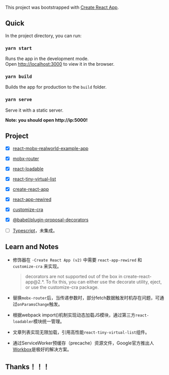 This project was bootstrapped with [Create React App](https://github.com/facebook/create-react-app).

## Quick

In the project directory, you can run:

### `yarn start`

Runs the app in the development mode.<br>
Open [http://localhost:3000](http://localhost:3000) to view it in the browser.

### `yarn build`

Builds the app for production to the `build` folder.<br>

### `yarn serve`

Serve it with a static server.

**Note: you should open http://ip:5000!**

## Project

- [x] [react-mobx-realworld-example-app](https://github.com/gothinkster/react-mobx-realworld-example-app)

- [x] [mobx-router](https://github.com/kitze/mobx-router)
- [x] [react-loadable](https://github.com/jamiebuilds/react-loadable)

- [x] [react-tiny-virtual-list](https://github.com/clauderic/react-tiny-virtual-list)

- [x] [create-react-app](https://github.com/facebook/create-react-app)
- [x] [react-app-rewired](https://github.com/timarney/react-app-rewired)
- [x] [customize-cra](https://github.com/arackaf/customize-cra)
- [x] [@babel/plugin-proposal-decorators](https://github.com/babel/babel/tree/master/packages/babel-plugin-proposal-decorators)

- [ ] [Typescript](https://www.typescriptlang.org/)，未集成。

## Learn and Notes

* 修饰器在 `·Create React App (v2)` 中需要 `react-app-rewired` 和 `customize-cra` 来实现。
	> decorators are not supported out of the box in create-react-app@2.*. To fix this, you can either use the decorate utility, eject, or use the customize-cra package.

* 替换`mobx-router`后，当传递参数时，部分fetch数据触发时机存在问题，可通过`onParamsChange`触发。

* 根据webpack import()机制实现动态加载JS模块，通过第三方`react-loadabler`模块统一管理。

* 文章列表实现无限加载，引用高性能`react-tiny-virtual-list`组件。

* 通过ServiceWorker预缓存（precache）资源文件，Google官方推出人[Workbox](https://developers.google.com/web/tools/workbox/)是极好的解决方案。

## Thanks！！！
